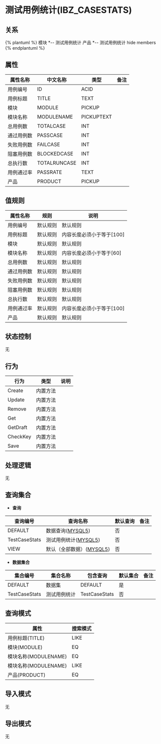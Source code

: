 # 测试用例统计(IBZ_CASESTATS)

  

## 关系
{% plantuml %}
模块 *-- 测试用例统计 
产品 *-- 测试用例统计 
hide members
{% endplantuml %}

## 属性

| 属性名称        |    中文名称    | 类型     |  备注  |
| --------   |------------| -----   |  -------- | 
|用例编号|ID|ACID|&nbsp;|
|用例标题|TITLE|TEXT|&nbsp;|
|模块|MODULE|PICKUP|&nbsp;|
|模块名称|MODULENAME|PICKUPTEXT|&nbsp;|
|总用例数|TOTALCASE|INT|&nbsp;|
|通过用例数|PASSCASE|INT|&nbsp;|
|失败用例数|FAILCASE|INT|&nbsp;|
|阻塞用例数|BLOCKEDCASE|INT|&nbsp;|
|总执行数|TOTALRUNCASE|INT|&nbsp;|
|用例通过率|PASSRATE|TEXT|&nbsp;|
|产品|PRODUCT|PICKUP|&nbsp;|

## 值规则
| 属性名称    | 规则    |  说明  |
| --------   |------------| ----- | 
|用例编号|默认规则|默认规则|
|用例标题|默认规则|内容长度必须小于等于[100]|
|模块|默认规则|默认规则|
|模块名称|默认规则|内容长度必须小于等于[60]|
|总用例数|默认规则|默认规则|
|通过用例数|默认规则|默认规则|
|失败用例数|默认规则|默认规则|
|阻塞用例数|默认规则|默认规则|
|总执行数|默认规则|默认规则|
|用例通过率|默认规则|内容长度必须小于等于[100]|
|产品|默认规则|默认规则|

## 状态控制

无


## 行为
| 行为    | 类型    |  说明  |
| --------   |------------| ----- | 
|Create|内置方法|&nbsp;|
|Update|内置方法|&nbsp;|
|Remove|内置方法|&nbsp;|
|Get|内置方法|&nbsp;|
|GetDraft|内置方法|&nbsp;|
|CheckKey|内置方法|&nbsp;|
|Save|内置方法|&nbsp;|

## 处理逻辑
无

## 查询集合

* **查询**

| 查询编号 | 查询名称       | 默认查询 |   备注|
| --------  | --------   | --------   | ----- |
|DEFAULT|数据查询([MYSQL5](../../appendix/query_MYSQL5.md#CaseStats_Default))|否|&nbsp;|
|TestCaseStats|测试用例统计([MYSQL5](../../appendix/query_MYSQL5.md#CaseStats_TestCaseStats))|否|&nbsp;|
|VIEW|默认（全部数据）([MYSQL5](../../appendix/query_MYSQL5.md#CaseStats_View))|否|&nbsp;|

* **数据集合**

| 集合编号 | 集合名称   |  包含查询  | 默认集合 |   备注|
| --------  | --------   | -------- | --------   | ----- |
|DEFAULT|数据集|DEFAULT|是|&nbsp;|
|TestCaseStats|测试用例统计|TestCaseStats|否|&nbsp;|

## 查询模式
| 属性      |    搜索模式     |
| --------   |------------|
|用例标题(TITLE)|LIKE|
|模块(MODULE)|EQ|
|模块名称(MODULENAME)|EQ|
|模块名称(MODULENAME)|LIKE|
|产品(PRODUCT)|EQ|

## 导入模式
无


## 导出模式
无
